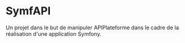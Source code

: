 # SymfAPI
Un projet dans le but de manipuler APIPlateforme dans le cadre de la réalisation d'une application Symfony.
